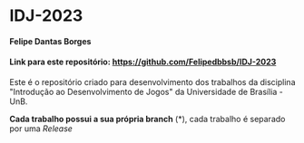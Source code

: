 # IDJ-2023
#### Felipe Dantas Borges
#### Link para este repositório: https://github.com/Felipedbbsb/IDJ-2023
Este é o repositório criado para desenvolvimento dos trabalhos da disciplina "Introdução ao Desenvolvimento de Jogos" da Universidade de Brasília - UnB.

 **Cada trabalho possui a sua própria branch** (*), cada trabalho é separado por uma *Release*

